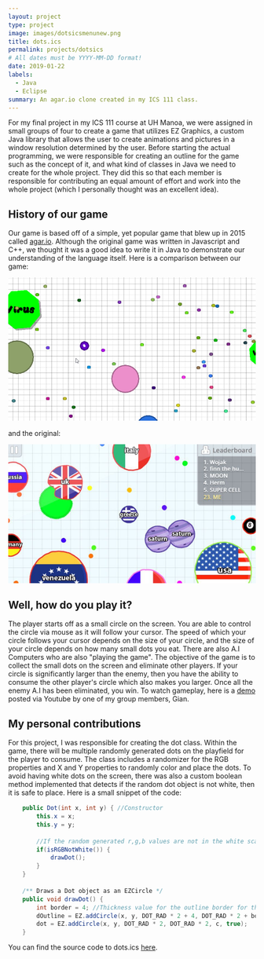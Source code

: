 ```yaml
---
layout: project
type: project
image: images/dotsicsmenunew.png
title: dots.ics
permalink: projects/dotsics
# All dates must be YYYY-MM-DD format!
date: 2019-01-22
labels:
  - Java
  - Eclipse
summary: An agar.io clone created in my ICS 111 class.
---
```


For my final project in my ICS 111 course at UH Manoa, we were assigned in small groups of four to create a game that utilizes EZ Graphics, a custom Java library that allows the user to create animations and pictures in a window resolution determined by the user. Before starting the actual programming, we were responsible for creating an outline for the game such as the concept of it, and what kind of classes in Java we need to create for the whole project. They did this so that each member is responsible for contributing an equal amount of effort and work into the whole project (which I personally thought was an excellent idea). 

## History of our game

Our game is based off of a simple, yet popular game that blew up in 2015 called [agar.io](http://agar.io/). Although the original game was written in Javascript and C++, we thought it was a good idea to write it in Java to demonstrate our understanding of the language itself. Here is a comparison between our game: 

<img class="ui medium centered rounded image" src="../images/dotsicsgameplay.png"> 

and the original:

<img class="ui medium centered rounded image" src="../images/agariogameplay.png">

## Well, how do you play it?

The player starts off as a small circle on the screen. You are able to control the circle via mouse as it will follow your cursor. The speed of which your circle follows your cursor depends on the size of your circle, and the size of your circle depends on how many small dots you eat. There are also A.I Computers who are also "playing the game". The objective of the game is to collect the small dots on the screen and eliminate other players. If your circle is significantly larger than the enemy, then you have the ability to consume the other player's circle which also makes you larger. Once all the enemy A.I has been eliminated, you win. To watch gameplay, here is a [demo](https://youtu.be/7lx8PrkpHqQ) posted via Youtube by one of my group members, Gian. 

## My personal contributions

For this project, I was responsible for creating the dot class. Within the game, there will be multiple randomly generated dots on the playfield for the player to consume. The class includes a randomizer for the RGB properties and X and Y properties to randomly color and place the dots. To avoid having white dots on the screen, there was also a custom boolean method implemented that detects if the random dot object is not white, then it is safe to place. Here is a small snippet of the code:

```java
	public Dot(int x, int y) { //Constructor
		this.x = x;
		this.y = y;

		//If the random generated r,g,b values are not in the white scale palette, draw a EZCircle element for a Dot object
		if(isRGBNotWhite()) { 
			drawDot();
		}
	}

	/** Draws a Dot object as an EZCircle */
	public void drawDot() {
		int border = 4; //Thickness value for the outline border for the Dot EZCircle
		dOutline = EZ.addCircle(x, y, DOT_RAD * 2 + 4, DOT_RAD * 2 + border, c.darker(), true); //The color of the outline is a darker version of the color of the dot
		dot = EZ.addCircle(x, y, DOT_RAD * 2, DOT_RAD * 2, c, true);
	}
```

You can find the source code to dots.ics [here](
https://github.com/sjavella/agar.io).

